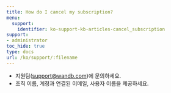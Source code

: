 ```yaml
---
title: How do I cancel my subscription?
menu:
  support:
    identifier: ko-support-kb-articles-cancel_subscription
support:
- administrator
toc_hide: true
type: docs
url: /ko/support/:filename
---
```


- 지원팀(support@wandb.com)에 문의하세요.
- 조직 이름, 계정과 연결된 이메일, 사용자 이름을 제공하세요.
